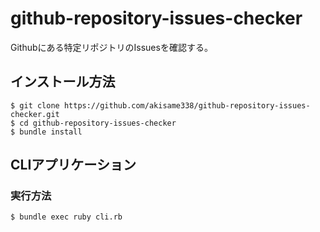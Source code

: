 # github-repository-issues-checker

Githubにある特定リポジトリのIssuesを確認する。

## インストール方法

```console
$ git clone https://github.com/akisame338/github-repository-issues-checker.git
$ cd github-repository-issues-checker
$ bundle install
```

## CLIアプリケーション

### 実行方法

```console
$ bundle exec ruby cli.rb
```
